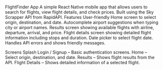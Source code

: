 FlightFinder App
A simple React Native mobile app that allows users to search for flights, view flight details, and check prices. Built using the Sky Scrapper API from RapidAPI.
Features
User-friendly Home screen to select origin, destination, and date.
Autocomplete airport suggestions when typing city or airport names.
Results screen showing available flights with airline, departure, arrival, and price.
Flight details screen showing detailed flight information including stops and duration.
Date picker to select flight date.
Handles API errors and shows friendly messages.

Screens
Splash
Login / Signup – Basic authentication screens.
Home – Select origin, destination, and date.
Results – Shows flight results from the API.
Flight Details – Shows detailed information of a selected flight.
